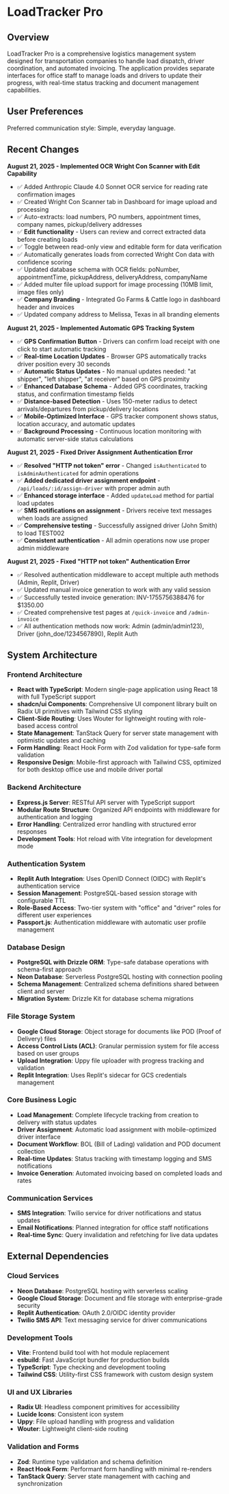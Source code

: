 # LoadTracker Pro

## Overview

LoadTracker Pro is a comprehensive logistics management system designed for transportation companies to handle load dispatch, driver coordination, and automated invoicing. The application provides separate interfaces for office staff to manage loads and drivers to update their progress, with real-time status tracking and document management capabilities.

## User Preferences

Preferred communication style: Simple, everyday language.

## Recent Changes

**August 21, 2025 - Implemented OCR Wright Con Scanner with Edit Capability**
- ✅ Added Anthropic Claude 4.0 Sonnet OCR service for reading rate confirmation images
- ✅ Created Wright Con Scanner tab in Dashboard for image upload and processing
- ✅ Auto-extracts: load numbers, PO numbers, appointment times, company names, pickup/delivery addresses
- ✅ **Edit functionality** - Users can review and correct extracted data before creating loads
- ✅ Toggle between read-only view and editable form for data verification
- ✅ Automatically generates loads from corrected Wright Con data with confidence scoring
- ✅ Updated database schema with OCR fields: poNumber, appointmentTime, pickupAddress, deliveryAddress, companyName
- ✅ Added multer file upload support for image processing (10MB limit, image files only)
- ✅ **Company Branding** - Integrated Go Farms & Cattle logo in dashboard header and invoices
- ✅ Updated company address to Melissa, Texas in all branding elements

**August 21, 2025 - Implemented Automatic GPS Tracking System**
- ✅ **GPS Confirmation Button** - Drivers can confirm load receipt with one click to start automatic tracking
- ✅ **Real-time Location Updates** - Browser GPS automatically tracks driver position every 30 seconds
- ✅ **Automatic Status Updates** - No manual updates needed: "at shipper", "left shipper", "at receiver" based on GPS proximity
- ✅ **Enhanced Database Schema** - Added GPS coordinates, tracking status, and confirmation timestamp fields
- ✅ **Distance-based Detection** - Uses 150-meter radius to detect arrivals/departures from pickup/delivery locations
- ✅ **Mobile-Optimized Interface** - GPS tracker component shows status, location accuracy, and automatic updates
- ✅ **Background Processing** - Continuous location monitoring with automatic server-side status calculations

**August 21, 2025 - Fixed Driver Assignment Authentication Error**
- ✅ **Resolved "HTTP not token" error** - Changed `isAuthenticated` to `isAdminAuthenticated` for admin operations
- ✅ **Added dedicated driver assignment endpoint** - `/api/loads/:id/assign-driver` with proper admin auth
- ✅ **Enhanced storage interface** - Added `updateLoad` method for partial load updates
- ✅ **SMS notifications on assignment** - Drivers receive text messages when loads are assigned
- ✅ **Comprehensive testing** - Successfully assigned driver (John Smith) to load TEST002
- ✅ **Consistent authentication** - All admin operations now use proper admin middleware

**August 21, 2025 - Fixed "HTTP not token" Authentication Error**
- ✅ Resolved authentication middleware to accept multiple auth methods (Admin, Replit, Driver)
- ✅ Updated manual invoice generation to work with any valid session
- ✅ Successfully tested invoice generation: INV-1755756388476 for $1350.00
- ✅ Created comprehensive test pages at `/quick-invoice` and `/admin-invoice`
- ✅ All authentication methods now work: Admin (admin/admin123), Driver (john_doe/1234567890), Replit Auth

## System Architecture

### Frontend Architecture
- **React with TypeScript**: Modern single-page application using React 18 with full TypeScript support
- **shadcn/ui Components**: Comprehensive UI component library built on Radix UI primitives with Tailwind CSS styling
- **Client-Side Routing**: Uses Wouter for lightweight routing with role-based access control
- **State Management**: TanStack Query for server state management with optimistic updates and caching
- **Form Handling**: React Hook Form with Zod validation for type-safe form validation
- **Responsive Design**: Mobile-first approach with Tailwind CSS, optimized for both desktop office use and mobile driver portal

### Backend Architecture
- **Express.js Server**: RESTful API server with TypeScript support
- **Modular Route Structure**: Organized API endpoints with middleware for authentication and logging
- **Error Handling**: Centralized error handling with structured error responses
- **Development Tools**: Hot reload with Vite integration for development mode

### Authentication System
- **Replit Auth Integration**: Uses OpenID Connect (OIDC) with Replit's authentication service
- **Session Management**: PostgreSQL-based session storage with configurable TTL
- **Role-Based Access**: Two-tier system with "office" and "driver" roles for different user experiences
- **Passport.js**: Authentication middleware with automatic user profile management

### Database Design
- **PostgreSQL with Drizzle ORM**: Type-safe database operations with schema-first approach
- **Neon Database**: Serverless PostgreSQL hosting with connection pooling
- **Schema Management**: Centralized schema definitions shared between client and server
- **Migration System**: Drizzle Kit for database schema migrations

### File Storage System
- **Google Cloud Storage**: Object storage for documents like POD (Proof of Delivery) files
- **Access Control Lists (ACL)**: Granular permission system for file access based on user groups
- **Upload Integration**: Uppy file uploader with progress tracking and validation
- **Replit Integration**: Uses Replit's sidecar for GCS credentials management

### Core Business Logic
- **Load Management**: Complete lifecycle tracking from creation to delivery with status updates
- **Driver Assignment**: Automatic load assignment with mobile-optimized driver interface
- **Document Workflow**: BOL (Bill of Lading) validation and POD document collection
- **Real-time Updates**: Status tracking with timestamp logging and SMS notifications
- **Invoice Generation**: Automated invoicing based on completed loads and rates

### Communication Services
- **SMS Integration**: Twilio service for driver notifications and status updates
- **Email Notifications**: Planned integration for office staff notifications
- **Real-time Sync**: Query invalidation and refetching for live data updates

## External Dependencies

### Cloud Services
- **Neon Database**: PostgreSQL hosting with serverless scaling
- **Google Cloud Storage**: Document and file storage with enterprise-grade security
- **Replit Authentication**: OAuth 2.0/OIDC identity provider
- **Twilio SMS API**: Text messaging service for driver communications

### Development Tools
- **Vite**: Frontend build tool with hot module replacement
- **esbuild**: Fast JavaScript bundler for production builds
- **TypeScript**: Type checking and development tooling
- **Tailwind CSS**: Utility-first CSS framework with custom design system

### UI and UX Libraries
- **Radix UI**: Headless component primitives for accessibility
- **Lucide Icons**: Consistent icon system
- **Uppy**: File upload handling with progress and validation
- **Wouter**: Lightweight client-side routing

### Validation and Forms
- **Zod**: Runtime type validation and schema definition
- **React Hook Form**: Performant form handling with minimal re-renders
- **TanStack Query**: Server state management with caching and synchronization